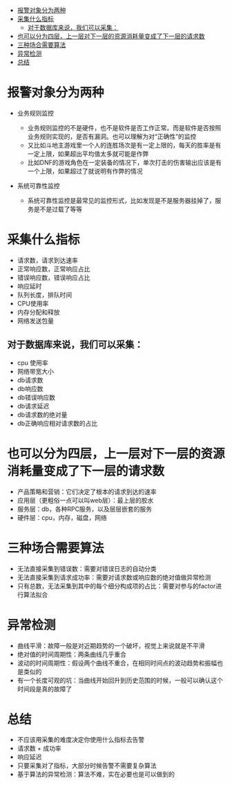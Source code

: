 <!-- TOC -->

- [报警对象分为两种](#报警对象分为两种)
- [采集什么指标](#采集什么指标)
    - [对于数据库来说，我们可以采集：](#对于数据库来说我们可以采集)
- [也可以分为四层，上一层对下一层的资源消耗量变成了下一层的请求数](#也可以分为四层上一层对下一层的资源消耗量变成了下一层的请求数)
- [三种场合需要算法](#三种场合需要算法)
- [异常检测](#异常检测)
- [总结](#总结)

<!-- /TOC -->
# 报警对象分为两种
* 业务规则监控
    * 业务规则监控的不是硬件，也不是软件是否工作正常。而是软件是否按照业务规则实现的，是否有漏洞。也可以理解为对“正确性”的监控
    * 又比如斗地主游戏里一个人的连胜场次是有一定上限的，每天的胜率是有一定上限，如果超出平均值太多就可能是作弊
    * 比如DNF的游戏角色在一定装备的情况下，单次打击的伤害输出应该是有一个上限，如果超过了就说明有作弊的情况

* 系统可靠性监控
	* 系统可靠性监控是最常见的监控形式，比如发现是不是服务器挂掉了，服务是不是过载了等等    

# 采集什么指标
* 请求数，请求到达速率
* 正常响应数，正常响应占比
* 错误响应数，错误响应占比
* 响应延时
* 队列长度，排队时间
* CPU使用率
* 内存分配和释放
* 网络发送包量
## 对于数据库来说，我们可以采集：
* cpu 使用率
* 网络带宽大小
* db请求数
* db响应数
* db错误响应数
* db请求延迟
* db请求数的绝对量
* db正确响应相对请求数的占比
# 也可以分为四层，上一层对下一层的资源消耗量变成了下一层的请求数
* 产品策略和营销：它们决定了根本的请求到达的速率
* 应用层（更粗俗一点可以叫web层）：最上层的胶水
* 服务层：db，各种RPC服务，以及层层嵌套的服务
* 硬件层：cpu，内存，磁盘，网络
# 三种场合需要算法
* 无法直接采集到错误数：需要对错误日志的自动分类
* 无法直接采集到请求成功率：需要对请求数或响应数的绝对值做异常检测
* 只有总数，无法采集到其中的每个细分构成项的占比：需要对参与的factor进行算法拟合
# 异常检测
* 曲线平滑：故障一般是对近期趋势的一个破坏，视觉上来说就是不平滑
* 绝对值的时间周期性：两条曲线几乎重合
* 波动的时间周期性：假设两个曲线不重合，在相同时间点的波动趋势和振幅也是类似的
* 有一个长度可观的坑：当曲线开始回升到历史范围的时候，一般可以确认这个时间段是真的故障了
# 总结
* 不应该用采集的难度决定你使用什么指标去告警
* 请求数 + 成功率
* 响应延迟
* 只要采集对了指标，大部分时候告警不需要复杂算法
* 基于算法的异常检测：算法不难，实在必要也是可以做到的